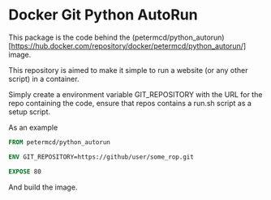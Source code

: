 # Docker Git Python AutoRun

This package is the code behind the 
(petermcd/python_autorun)[https://hub.docker.com/repository/docker/petermcd/python_autorun/] image.

This repository is aimed to make it simple to run a website (or any other script) in a container.

Simply create a environment variable GIT_REPOSITORY with the URL for the repo containing the code, ensure
that repos contains a run.sh script as a setup script.

As an example

```dockerfile
FROM petermcd/python_autorun

ENV GIT_REPOSITORY=https://github/user/some_rop.git

EXPOSE 80
```

And build the image.
